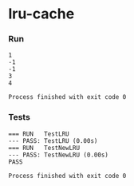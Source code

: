 # lru-cache

### Run
```
1
-1
-1
3
4

Process finished with exit code 0
```

### Tests
```
=== RUN   TestLRU
--- PASS: TestLRU (0.00s)
=== RUN   TestNewLRU
--- PASS: TestNewLRU (0.00s)
PASS

Process finished with exit code 0
```